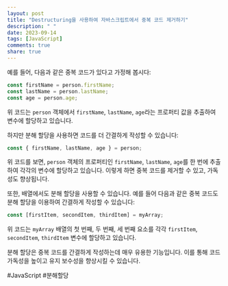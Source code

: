 ```yaml
---
layout: post
title: "Destructuring을 사용하여 자바스크립트에서 중복 코드 제거하기"
description: " "
date: 2023-09-14
tags: [JavaScript]
comments: true
share: true
---
```


예를 들어, 다음과 같은 중복 코드가 있다고 가정해 봅시다:

```javascript
const firstName = person.firstName;
const lastName = person.lastName;
const age = person.age;
```

위 코드는 `person` 객체에서 `firstName`, `lastName`, `age`라는 프로퍼티 값을 추출하여 변수에 할당하고 있습니다.

하지만 분해 할당을 사용하면 코드를 더 간결하게 작성할 수 있습니다:

```javascript
const { firstName, lastName, age } = person;
```

위 코드를 보면, `person` 객체의 프로퍼티인 `firstName`, `lastName`, `age`를 한 번에 추출하여 각각의 변수에 할당하고 있습니다. 이렇게 하면 중복 코드를 제거할 수 있고, 가독성도 향상됩니다.

또한, 배열에서도 분해 할당을 사용할 수 있습니다. 예를 들어 다음과 같은 중복 코드도 분해 할당을 이용하여 간결하게 작성할 수 있습니다:

```javascript
const [firstItem, secondItem, thirdItem] = myArray;
```

위 코드는 `myArray` 배열의 첫 번째, 두 번째, 세 번째 요소를 각각 `firstItem`, `secondItem`, `thirdItem` 변수에 할당하고 있습니다.

분해 할당은 중복 코드를 간결하게 작성하는데 매우 유용한 기능입니다. 이를 통해 코드 가독성을 높이고 유지 보수성을 향상시킬 수 있습니다.

#JavaScript #분해할당